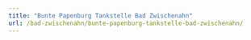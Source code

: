 ```yaml
---
title: "Bunte Papenburg Tankstelle Bad Zwischenahn"
url: /bad-zwischenahn/bunte-papenburg-tankstelle-bad-zwischenahn/
---
```


